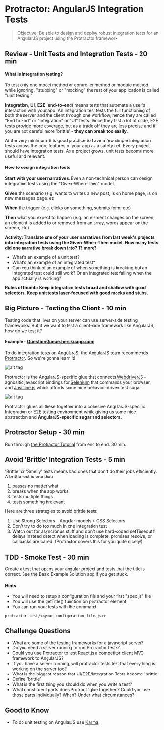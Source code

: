 # Protractor: AngularJS Integration Tests

> Objective: Be able to design and deploy robust integration tests for an AngularJS project using the Protractor framework

## Review - Unit Tests and Integration Tests - 20 min
#### What is Integration testing?

To test only one model method or controller method or module method while ignoring, "stubbing" or "mocking" the rest of your application is called "unit testing." 

**Integration**, **UI**, **E2E** (**end-to-end**) means tests that automate a user's interaction with your app. An integration test tests the full functioning of both the server and the client through one workflow, hence they are called "End to End" or "integration" or "UI" tests. Since they test a lot of code, E2E tests provide more coverage, but as a trade off they are less precise and if you are not careful more 'brittle' - **they can break too easily**. 

At the very minimum, it is good practice to have a few simple integration tests across the core features of your app as a safety net. Every project should have integration tests. As a project grows, unit tests become more useful and relevant.

#### How to design integration tests

**Start with your user narratives**. Even a non-technical person can design integration tests using the "Given-When-Then" model. 

**Given** the scenario (e.g. wants to writes a new post, is on home page, is on new messages page, et)

**When** the trigger (e.g. clicks on something, submits form, etc)

**Then** what you expect to happen (e.g. an element changes on the screen, an element is added to or removed from an array, words appear on the screen, etc)

**Activity: Translate one of your user narratives from last week's projects into integration tests using the Given-When-Then model. How many tests did one narrative break down into? 1? more?**

* What's an example of a unit test?
* What's an example of an integrated test?
* Can you think of an example of when something is breaking but an integrated test could still work? Or an integrated test failing when the app actually is working?

**Rules of thumb: Keep integration tests broad and shallow with good selectors. Keep unit tests laser-focused with good mocks and stubs.**

## Big Picture - Testing the Client - 10 min

Testing code that lives on your server can use server-side testing frameworks. But if we want to test a client-side framework like AngularJS, how do we test it? 

#### Example - [QuestionQueue.herokuapp.com](http://questionqueue.herokuapp.com)

To do integration tests on AngularJS, the AngularJS team recommends [Protractor](https://angular.github.io/protractor). So we're gonna learn it!

![alt tag](https://angular.github.io/protractor/img/protractor-logo-600.png)

Protractor is the AngularJS-specific glue that connects [WebdriverJS](https://code.google.com/p/selenium/wiki/WebDriverJs) - agnositic javascript bindings for  [Selenium](http://en.wikipedia.org/wiki/Selenium_%28software%29) that commands your browser, and [Jasmine.js](http://jasmine.github.io/) which affords some nice behavior-driven test sugar.

![alt tag](http://engineering.wingify.com/images/2015/02/2.png)

Protractor glues all these together into a cohesive AngularJS-specific Integration or E2E testing environment while giving us some nice abstraction and **AngularJS-specific sugar and selectors.**

## Protractor Setup - 30 min

Run through [the Protractor Tutorial](https://angular.github.io/protractor/#/tutorial) from end to end. 30 min.

## Avoid 'Brittle' Integration Tests - 5 min

'Brittle' or 'Smelly' tests means bad ones that don't do their jobs efficiently. A brittle test is one that:

1. passes no matter what
2. breaks when the app works
3. tests multiple things
4. tests something irrelevant

Here are three strategies to avoid brittle tests:

1. Use Strong Selectors - Angular models > CSS Selectors
2. Don't try to do too much in one integration test
3. Watch out for asyncronus stuff and don't use hard-coded setTimeout() delays instead detect when loading is complete, promises resolve, or callbacks are called. (Protractor covers this for you quite nicely!)

## TDD - Smoke Test - 30 min 

Create a test that opens your angular project and tests that the title is correct. See the Basic Example Solution app if you get stuck.

#### Hints
* You will need to setup a configuration file and your first "spec.js" file
* You will use the getTitle() function on protractor element
* You can run your tests with the command
```
protractor test/<<your_configuration_file.js>>
```

## Challenge Questions

* What are some of the testing frameworks for a javascript server?
* Do you need a server running to run Protractor tests?
* Could you use Protractor to test React.js a competitor client MVC framework to AngularJS?
* If you have a server running, will protractor tests test that everything is working on the server too?
* What is the biggest reason that UI/E2E/Integration Tests become 'brittle'
* Define 'brittle'
* What is the first thing you should do when you write a test?
* What constituent parts does Protract 'glue together'? Could you use those parts individually? When? Under what circumstances?

## Good to Know

* To do unit testing on AngularJS use [Karma](http://karma-runner.github.io/0.12/intro/how-it-works.html).  



